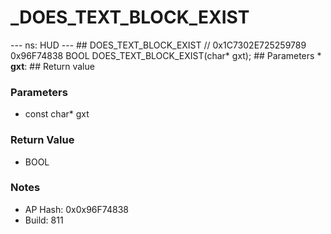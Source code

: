 # _DOES_TEXT_BLOCK_EXIST

--- ns: HUD --- ## DOES_TEXT_BLOCK_EXIST  // 0x1C7302E725259789 0x96F74838 BOOL DOES_TEXT_BLOCK_EXIST(char* gxt);   ## Parameters * **gxt**:  ## Return value

### Parameters
* const char* gxt

### Return Value
* BOOL

### Notes
* AP Hash: 0x0x96F74838
* Build: 811

